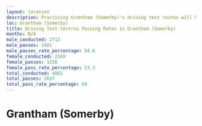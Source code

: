 ```yaml
---
layout: location
description: Practising Grantham (Somerby)'s driving test routes will help you become more confident in your gear-changing abilities.
loc: Grantham (Somerby)
title: Driving Test Centres Passing Rates in Grantham (Somerby)
months: N/A
male_conducted: 2712
male_passes: 1481
male_passes_rate_percentage: 54.6
female_conducted: 2169
female_passes: 1156
female_pass_rate_percentage: 53.3
total_conducted: 4881
total_passes: 2637
total_pass_rate_percentage: 54
---
```


# Grantham (Somerby)
